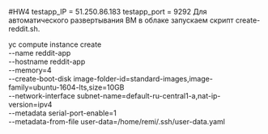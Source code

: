 #HW4
testapp_IP = 51.250.86.183 
testapp_port = 9292
Для автоматического развертывания ВМ в облаке запускаем скрипт create-reddit.sh.

yc compute instance create \
  --name reddit-app \
  --hostname reddit-app \
  --memory=4 \
  --create-boot-disk image-folder-id=standard-images,image-family=ubuntu-1604-lts,size=10GB \
  --network-interface subnet-name=default-ru-central1-a,nat-ip-version=ipv4 \
  --metadata serial-port-enable=1 \
  --metadata-from-file user-data=/home/remi/.ssh/user-data.yaml

